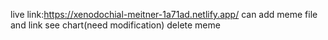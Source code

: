 live link:https://xenodochial-meitner-1a71ad.netlify.app/
can add meme file and link
see chart(need modification)
delete meme
